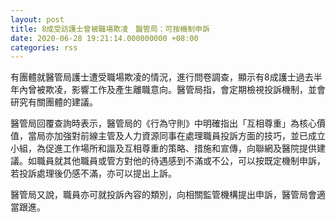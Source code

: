 ```yaml
---
layout: post
title: 8成受訪護士曾被職場欺凌　醫管局：可按機制申訴
date: 2020-06-28 19:21:14.000000000 +08:00
categories: rss
---
```


有團體就醫管局護士遭受職場欺凌的情況，進行問卷調查，顯示有8成護士過去半年內曾被欺凌，影響工作及產生離職意向。醫管局指，會定期檢視投訴機制，並會研究有關團體的建議。

醫管局回覆查詢時表示，醫管局的《行為守則》中明確指出「互相尊重」為核心價值，當局亦加強對前線主管及人力資源同事在處理職員投訴方面的技巧，並已成立小組，為促進工作場所和諧及互相尊重的策略、措施和宣傳，向聯網及醫院提供建議。如職員就其他職員或管方對他的待遇感到不滿或不公，可以按既定機制申訴，若投訴處理後仍感不滿，亦可以提出上訴。

醫管局又說，職員亦可就投訴內容的類別，向相關監管機構提出申訴，醫管局會適當跟進。
